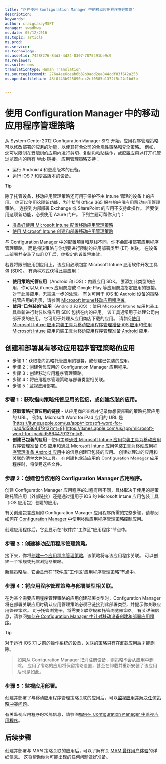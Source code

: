 ```yaml
---
title: "正在使用 Configuration Manager 中的移动应用程序管理策略"
description: 
keywords: 
author: craigcaseyMSFT
manager: swadhwa
ms.date: 05/12/2016
ms.topic: article
ms.prod: 
ms.service: 
ms.technology: 
ms.assetid: 74288276-84d3-4d24-8307-7875491be9c9
ms.reviewer: 
ms.suite: ems
translationtype: Human Translation
ms.sourcegitcommit: 276a4ee6ceab6b39b9add2ea844cdf03f142a253
ms.openlocfilehash: 48f0f43b925090aec2cf0585b1372f5c27d1bd5b


---
```


# 使用 Configuration Manager 中的移动应用程序管理策略
从 System Center 2012 Configuration Manager SP2 开始，应用程序管理策略可以修改部署的应用的功能，以使其符合公司的合规性策略和安全策略。 例如，您可以限制在受限制的应用内进行剪切、复制和粘贴操作，或配置应用以打开托管浏览器内的所有 Web 链接。 应用管理策略支持：

- 运行 Android 4 和更高版本的设备。
- 运行 iOS 7 和更高版本的设备。

> [!TIP]
> 除了托管设备，移动应用管理策略还可用于保护不由 Intune 管理的设备上的应用。 你可以使用这项新功能，为连接到 Office 365 服务的应用应用移动应用管理策略。 连接到内部部署 Exchange 或 SharePoint 的应用不支持此操作。
若要使用这项新功能，必须使用 Azure 门户。 下列主题可帮你入门：
- [准备好使用 Microsoft Intune 配置移动应用管理策略](https://docs.microsoft.com/en-us/intune/deploy-use/get-ready-to-configure-mobile-app-management-policies-with-microsoft-intune)
- [使用 Microsoft Intune 创建和部署移动应用管理策略](https://docs.microsoft.com/en-us/intune/deploy-use/create-and-deploy-mobile-app-management-policies-with-microsoft-intune)

与 Configuration Manager 中的配置项目和基线不同，你不会直接部署应用程序管理策略。 而是将该策略与你想要进行限制的应用部署类型 (DT) 关联。 在设备上部署并安装了应用 DT 后，你指定的设置将生效。

若要将限制应用到应用上，该应用必须包含 Microsoft Intune 应用软件开发工具包 (SDK)。 有两种方式获得此类应用：

- **使用策略托管应用**（Android 和 iOS）：内置应用 SDK。 要添加此类型的应用，你可以从 iTunes 应用商店或 Google Play 等应用商店指定应用的链接。 对于此类应用，无需进一步的处理。 有关可用于 iOS 和 Android 设备的策略托管应用的列表，请参阅 [Microsoft Intune移动应用程序库](https://www.microsoft.com/en-us/cloud-platform/microsoft-intune-partners)。
- **使用“已包装的”应用**（Android 和 iOS）：使用 Microsoft Intune 应用包装工具重新进行封装以将应用 SDK 包括在内的应用。 该工具通常用于处理公司内部开发的应用。 它可用于处理从应用商店下载的应用。 请参阅[使用 Microsoft Intune 应用包装工具为移动应用程序管理准备 iOS 应用](https://docs.microsoft.com/en-us/intune/deploy-use/prepare-ios-apps-for-mobile-application-management-with-the-microsoft-intune-app-wrapping-tool)和[使用 Microsoft Intune 应用包装工具为移动应用程序管理准备 Android 应用](https://docs.microsoft.com/en-us/intune/deploy-use/prepare-android-apps-for-mobile-application-management-with-the-microsoft-intune-app-wrapping-tool)。

## 创建和部署具有移动应用程序管理策略的应用

- 步骤 1：获取指向策略托管应用的链接，或创建已包装的应用。
- 步骤 2：创建包含应用的 Configuration Manager 应用程序。
- 步骤 3：创建移动应用程序管理策略。
- 步骤 4：将应用程序管理策略与部署类型相关联。
- 步骤 5：监视应用部署。

### 步骤 1：获取指向策略托管应用的链接，或创建包装的应用。
- **获取策略托管应用的链接** - 从应用商店查找并记录你想要部署的策略托管应用的 URL。
例如，Microsoft Word for iPad 应用的 URL 是 [https://itunes.apple.com/us/app/microsoft-word-for-ipad/id586447913?mt=8](https://itunes.apple.com/us/app/microsoft-word-for-ipad/id586447913?mt=8)
- **创建已包装的应用** - 使用主题[通过 Microsoft Intune 应用包装工具为移动应用程序管理准备 iOS 应用](https://docs.microsoft.com/en-us/intune/deploy-use/prepare-ios-apps-for-mobile-application-management-with-the-microsoft-intune-app-wrapping-tool)和[通过 Microsoft Intune 应用包装工具为移动应用程序管理准备 Android 应用](https://docs.microsoft.com/en-us/intune/deploy-use/prepare-android-apps-for-mobile-application-management-with-the-microsoft-intune-app-wrapping-tool)中的信息创建已包装的应用。 创建处理过的应用和关联的清单文件的工具。 在创建包含该应用的 Configuration Manager 应用程序时，将使用这些文件。

### 步骤 2：创建包含应用的 Configuration Manager 应用程序。
创建 Configuration Manager 应用程序的过程有所不同，具体取决于使用的是策略托管应用（外部链接）还是通过适用于 iOS 的 Microsoft Intune 应用包装工具（iOS 应用包）创建的应用。

有关创建包含应用的 Configuration Manager 应用程序所需的完整步骤，请参阅[如何在 Configuration Manager 中使用移动应用程序管理策略控制应用](https://technet.microsoft.com/en-us/library/mt131414.aspx?f=255&MSPPError=-2147217396#BKMK_Step2)。

创建应用程序后，它会显示在“软件库”工作区“应用程序”节点中。

### 步骤 3：创建移动应用程序管理策略。
接下来，你将[创建一个应用程序管理策略](https://technet.microsoft.com/en-us/library/mt131414.aspx?f=255&MSPPError=-2147217396#bkmk_step3)，该策略将与该应用程序关联。 可以创建一个常规或托管浏览器策略。

新建策略后，它会显示在“软件库”工作区“应用程序管理策略”节点中。

### 步骤 4：将应用程序管理策略与部署类型相关联。
在为某个需要应用程序管理策略的应用创建部署类型时，Configuration Manager 将在部署关联应用时确认应用管理策略必须已链接到此部署类型，并提示你关联应用管理策略。 对于托管浏览器，将需要关联常规和托管浏览器策略。 有关详细信息，请参阅[如何在 Configuration Manager 中针对移动设备创建和部署应用程序](https://technet.microsoft.com/en-us/library/dn469410.aspx)。

> [!TIP]
> 对于运行 iOS 7.1 之前的操作系统的设备，关联的策略只有在卸载应用后才能删除。

> 如果从 Configuration Manager 取消注册设备，则策略不会从应用中删除。 应用了策略的应用将保留策略设置，甚至在卸载并重新安装了该应用后也是如此。


### 步骤 5：监视应用部署。
创建并部署了与移动应用程序管理策略关联的应用后，可以[监视应用并解决任何策略冲突问题](https://technet.microsoft.com/en-us/library/mt131414.aspx?f=255&MSPPError=-2147217396#BKMK_Step5)。

有关监视应用程序的常规信息，请参阅[如何在 Configuration Manager 中监视应用程序](https://technet.microsoft.com/en-us/library/gg682201.aspx)。

## 后续步骤

创建并部署与 MAM 策略关联的应用后，可以了解有关 [MAM 最终用户体验](end-user-experience-mam.md)的详细信息。 这将帮助你为可能出现的任何问题做好准备。



<!--HONumber=Jul16_HO1-->


